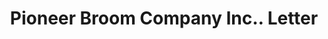 ---
doi: 10.7916/D8B57WXC
date_other: '1917'
date_other_textual: '1917'
form: correspondence
genre:
- Letters (correspondence)
name:
- Pioneer Broom Company Inc.
object_in_context_url: https://biggert.cul.columbia.edu/items/view/ave_biggert_01643
subject_hierarchical_geographic:
- Amsterdam, New York, United States
subject_name:
- Pioneer Broom Company Inc.
title: Pioneer Broom Company Inc.. Letter
sort_title: Pioneer Broom Company Inc.. Letter
call_number: ave_biggert_01643
coordinates:
- 42.95,-74.18333333333334
pid: ave_biggert_01643
identifiers: ave_biggert_01643
thumbnail: https://derivativo-1.library.columbia.edu/iiif/2/ldpd:490783/full/!256,256/0/native.jpg
permalink: /biggert/ave_biggert_01643/
layout: iiif-image-page
---